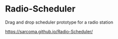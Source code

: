 # Radio-Scheduler

Drag and drop scheduler prototype for a radio station 

https://sarcoma.github.io/Radio-Scheduler/
